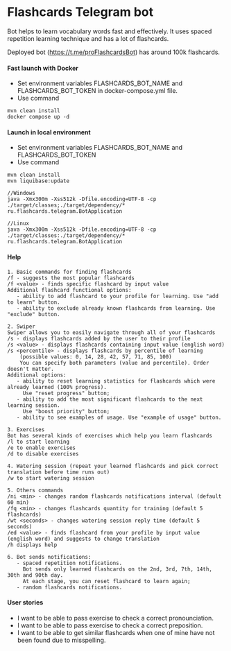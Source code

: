 # Flashcards Telegram bot
Bot helps to learn vocabulary words fast and effectively. It uses spaced repetition learning technique and has a lot of flashcards.

Deployed bot (https://t.me/proFlashcardsBot) has around 100k flashcards.


#### Fast launch with Docker 
- Set environment variables FLASHCARDS_BOT_NAME and FLASHCARDS_BOT_TOKEN in docker-compose.yml file.
- Use command
```
mvn clean install
docker compose up -d
```

#### Launch in local environment  
- Set environment variables FLASHCARDS_BOT_NAME and FLASHCARDS_BOT_TOKEN
- Use command
```
mvn clean install
mvn liquibase:update

//Windows
java -Xmx300m -Xss512k -Dfile.encoding=UTF-8 -cp ./target/classes;./target/dependency/* ru.flashcards.telegram.BotApplication

//Linux
java -Xmx300m -Xss512k -Dfile.encoding=UTF-8 -cp ./target/classes:./target/dependency/* ru.flashcards.telegram.BotApplication
```

#### Help
```
1. Basic commands for finding flashcards
/f - suggests the most popular flashcards
/f <value> - finds specific flashcard by input value
Additional flashcard functional options:
   - ability to add flashcard to your profile for learning. Use "add to learn" button. 
   - ability to exclude already known flashcards from learning. Use "exclude" button. 

2. Swiper
Swiper allows you to easily navigate through all of your flashcards
/s - displays flashcards added by the user to their profile
/s <value> - displays flashcards containing input value (english word)
/s <percentile> - displays flashcards by percentile of learning 
    (possible values: 0, 14, 28, 42, 57, 71, 85, 100) 
    You can specify both parameters (value and percentile). Order doesn't matter.
Additional options:
   - ability to reset learning statistics for flashcards which were already learned (100% progress). 
     Use "reset progress" button;
   - ability to add the most significant flashcards to the next learning session. 
     Use "boost priority" button;
   - ability to see examples of usage. Use "example of usage" button.

3. Exercises
Bot has several kinds of exercises which help you learn flashcards
/l to start learning
/e to enable exercises 
/d to disable exercises

4. Watering session (repeat your learned flashcards and pick correct translation before time runs out)
/w to start watering session

5. Others commands
/ni <min> - changes random flashcards notifications interval (default 60 min) 
/fq <min> - changes flashcards quantity for training (default 5 flashcards)
/wt <seconds> - changes watering session reply time (default 5 seconds)
/ed <value> - finds flashcard from your profile by input value (english word) and suggests to change translation
/h displays help

6. Bot sends notifications:
   - spaced repetition notifications. 
     Bot sends only learned flashcards on the 2nd, 3rd, 7th, 14th, 30th and 90th day. 
     At each stage, you can reset flashcard to learn again;
   - random flashcards notifications.
```

#### User stories
  
- I want to be able to pass exercise to check a correct pronounciation.
- I want to be able to pass exercise to check a correct preposition.
- I want to be able to get similar flashcards when one of mine have not been found due to misspelling.  

 
  
   
